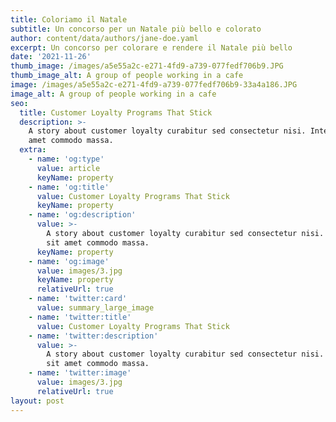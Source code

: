 ```yaml
---
title: Coloriamo il Natale
subtitle: Un concorso per un Natale più bello e colorato
author: content/data/authors/jane-doe.yaml
excerpt: Un concorso per colorare e rendere il Natale più bello
date: '2021-11-26'
thumb_image: /images/a5e55a2c-e271-4fd9-a739-077fedf706b9.JPG
thumb_image_alt: A group of people working in a cafe
image: /images/a5e55a2c-e271-4fd9-a739-077fedf706b9-33a4a186.JPG
image_alt: A group of people working in a cafe
seo:
  title: Customer Loyalty Programs That Stick
  description: >-
    A story about customer loyalty curabitur sed consectetur nisi. Integer sit
    amet commodo massa.
  extra:
    - name: 'og:type'
      value: article
      keyName: property
    - name: 'og:title'
      value: Customer Loyalty Programs That Stick
      keyName: property
    - name: 'og:description'
      value: >-
        A story about customer loyalty curabitur sed consectetur nisi. Integer
        sit amet commodo massa.
      keyName: property
    - name: 'og:image'
      value: images/3.jpg
      keyName: property
      relativeUrl: true
    - name: 'twitter:card'
      value: summary_large_image
    - name: 'twitter:title'
      value: Customer Loyalty Programs That Stick
    - name: 'twitter:description'
      value: >-
        A story about customer loyalty curabitur sed consectetur nisi. Integer
        sit amet commodo massa.
    - name: 'twitter:image'
      value: images/3.jpg
      relativeUrl: true
layout: post
---
```


